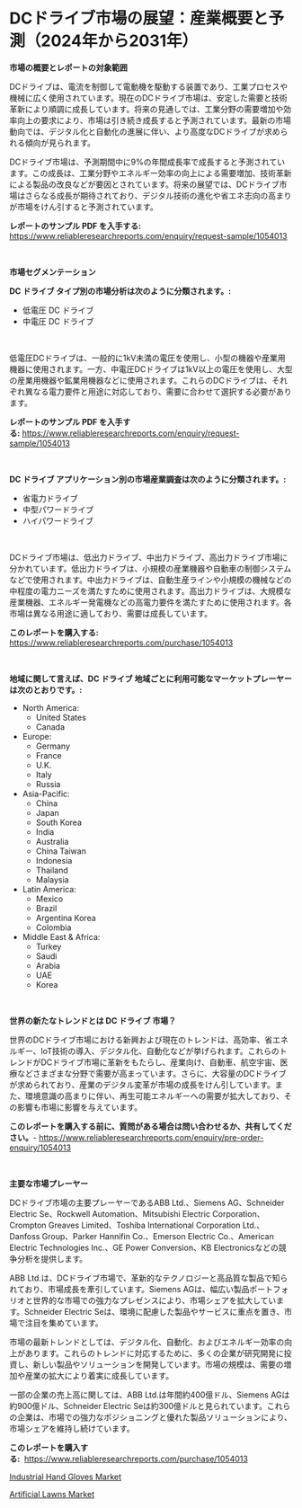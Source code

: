 <p><h1>DCドライブ市場の展望：産業概要と予測（2024年から2031年）</h1></p><p><strong>市場の概要とレポートの対象範囲</strong></p>
<p><p>DCドライブは、電流を制御して電動機を駆動する装置であり、工業プロセスや機械に広く使用されています。現在のDCドライブ市場は、安定した需要と技術革新により順調に成長しています。将来の見通しでは、工業分野の需要増加や効率向上の要求により、市場は引き続き成長すると予測されています。最新の市場動向では、デジタル化と自動化の進展に伴い、より高度なDCドライブが求められる傾向が見られます。</p><p>DCドライブ市場は、予測期間中に9%の年間成長率で成長すると予測されています。この成長は、工業分野やエネルギー効率の向上による需要増加、技術革新による製品の改良などが要因とされています。将来の展望では、DCドライブ市場はさらなる成長が期待されており、デジタル技術の進化や省エネ志向の高まりが市場をけん引すると予測されています。</p></p>
<p><strong>レポートのサンプル PDF を入手する:</strong> <a href="https://www.reliableresearchreports.com/enquiry/request-sample/1054013">https://www.reliableresearchreports.com/enquiry/request-sample/1054013</a></p>
<p>&nbsp;</p>
<p><strong>市場セグメンテーション</strong></p>
<p><strong>DC ドライブ タイプ別の市場分析は次のように分類されます。:</strong></p>
<p><ul><li>低電圧 DC ドライブ</li><li>中電圧 DC ドライブ</li></ul></p>
<p>&nbsp;</p>
<p><p>低電圧DCドライブは、一般的に1kV未満の電圧を使用し、小型の機器や産業用機器に使用されます。一方、中電圧DCドライブは1kV以上の電圧を使用し、大型の産業用機器や鉱業用機器などに使用されます。これらのDCドライブは、それぞれ異なる電力要件と用途に対応しており、需要に合わせて選択する必要があります。</p></p>
<p><strong>レポートのサンプル PDF を入手する:</strong>&nbsp;<a href="https://www.reliableresearchreports.com/enquiry/request-sample/1054013">https://www.reliableresearchreports.com/enquiry/request-sample/1054013</a></p>
<p>&nbsp;</p>
<p><strong> DC ドライブ アプリケーション別の市場産業調査は次のように分類されます。:</strong></p>
<p><ul><li>省電力ドライブ</li><li>中型パワードライブ</li><li>ハイパワードライブ</li></ul></p>
<p>&nbsp;</p>
<p><p>DCドライブ市場は、低出力ドライブ、中出力ドライブ、高出力ドライブ市場に分かれています。低出力ドライブは、小規模の産業機器や自動車の制御システムなどで使用されます。中出力ドライブは、自動生産ラインや小規模の機械などの中程度の電力ニーズを満たすために使用されます。高出力ドライブは、大規模な産業機器、エネルギー発電機などの高電力要件を満たすために使用されます。各市場は異なる用途に適しており、需要は成長しています。</p></p>
<p><strong>このレポートを購入する:</strong>&nbsp; <a href="https://www.reliableresearchreports.com/purchase/1054013">https://www.reliableresearchreports.com/purchase/1054013</a></p>
<p>&nbsp;</p>
<p><strong>地域に関して言えば、DC ドライブ 地域ごとに利用可能なマーケットプレーヤーは次のとおりです。:</strong></p>
<p><ul>
    <li>
        North America:
        <ul>
            <li>United States</li>
            <li>Canada</li>
        </ul>
    </li>
    <li>
        Europe:
        <ul>
            <li>Germany</li>
            <li>France</li>
            <li>U.K.</li>
            <li>Italy</li>
            <li>Russia</li>
        </ul>
    </li>
    <li>
        Asia-Pacific:
        <ul>
            <li>China</li>
            <li>Japan</li>
            <li>South Korea</li>
            <li>India</li>
            <li>Australia</li>
            <li>China Taiwan</li>
            <li>Indonesia</li>
            <li>Thailand</li>
            <li>Malaysia</li>
        </ul>
    </li>
    <li>
        Latin America:
        <ul>
            <li>Mexico</li>
            <li>Brazil</li>
            <li>Argentina Korea</li>
            <li>Colombia</li>
        </ul>
    </li>
    <li>
        Middle East & Africa:
        <ul>
            <li>Turkey</li>
            <li>Saudi</li>
            <li>Arabia</li>
            <li>UAE</li>
            <li>Korea</li>
        </ul>
    </li>
    </ul></p>
<p>&nbsp;</p>
<p><strong>世界の新たなトレンドとは DC ドライブ 市場？</strong></p>
<p><p>世界のDCドライブ市場における新興および現在のトレンドは、高効率、省エネルギー、IoT技術の導入、デジタル化、自動化などが挙げられます。これらのトレンドがDCドライブ市場に革新をもたらし、産業向け、自動車、航空宇宙、医療などさまざまな分野で需要が高まっています。さらに、大容量のDCドライブが求められており、産業のデジタル変革が市場の成長をけん引しています。また、環境意識の高まりに伴い、再生可能エネルギーへの需要が拡大しており、その影響も市場に影響を与えています。</p></p>
<p><strong>このレポートを購入する前に、質問がある場合は問い合わせるか、共有してください。</strong>- <a href="https://www.reliableresearchreports.com/enquiry/pre-order-enquiry/1054013">https://www.reliableresearchreports.com/enquiry/pre-order-enquiry/1054013</a></p>
<p>&nbsp;</p>
<p><strong>主要な市場プレーヤー</strong></p>
<p><p>DCドライブ市場の主要プレーヤーであるABB Ltd.、Siemens AG、Schneider Electric Se、Rockwell Automation、Mitsubishi Electric Corporation、Crompton Greaves Limited、Toshiba International Corporation Ltd.、Danfoss Group、Parker Hannifin Co.、Emerson Electric Co.、American Electric Technologies Inc.、GE Power Conversion、KB Electronicsなどの競争分析を提供します。</p><p>ABB Ltd.は、DCドライブ市場で、革新的なテクノロジーと高品質な製品で知られており、市場成長を牽引しています。Siemens AGは、幅広い製品ポートフォリオと世界的な市場での強力なプレゼンスにより、市場シェアを拡大しています。Schneider Electric Seは、環境に配慮した製品やサービスに重点を置き、市場で注目を集めています。</p><p>市場の最新トレンドとしては、デジタル化、自動化、およびエネルギー効率の向上があります。これらのトレンドに対応するために、多くの企業が研究開発に投資し、新しい製品やソリューションを開発しています。市場の規模は、需要の増加や産業の拡大により着実に成長しています。</p><p>一部の企業の売上高に関しては、ABB Ltd.は年間約400億ドル、Siemens AGは約900億ドル、Schneider Electric Seは約300億ドルと見られています。これらの企業は、市場での強力なポジショニングと優れた製品ソリューションにより、市場シェアを維持し続けています。</p></p>
<p><strong>このレポートを購入する:</strong>&nbsp;&nbsp;<a href="https://www.reliableresearchreports.com/purchase/1054013">https://www.reliableresearchreports.com/purchase/1054013</a></p>
<p><p><a href="https://github.com/Airanohannonzb68e5pb53oc1/Market-Research-Report-List-1/blob/main/industrial-hand-gloves-market.md">Industrial Hand Gloves Market</a></p><p><a href="https://github.com/fiixsa/Market-Research-Report-List-1/blob/main/artificial-lawns-market.md">Artificial Lawns Market</a></p></p>